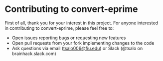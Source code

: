# Contributing to convert-eprime

First of all, thank you for your interest in this project. For anyone interested in contributing to convert-eprime, please feel free to:
- Open issues reporting bugs or requesting new features
- Open pull requests from your fork implementing changes to the code
- Ask questions via email (tsalo006@fiu.edu) or Slack (@tsalo on brainhack.slack.com)
